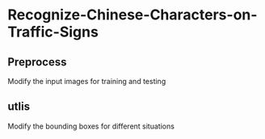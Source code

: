 # Recognize-Chinese-Characters-on-Traffic-Signs

## Preprocess
Modify the input images for training and testing

## utlis
Modify the bounding boxes for different situations
